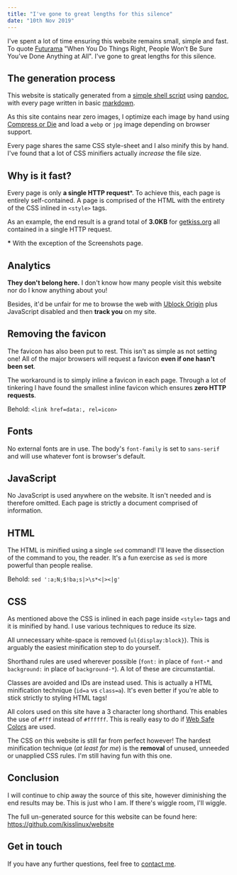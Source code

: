 ```yaml
---
title: "I've gone to great lengths for this silence"
date: "10th Nov 2019"
---
```


I've spent a lot of time ensuring this website remains small, simple and fast. To quote [Futurama](https://en.wikipedia.org/wiki/Futurama) "When You Do Things Right, People Won’t Be Sure You’ve Done Anything at All". I've gone to great lengths for this silence.


## The generation process

This website is statically generated from a [simple shell script](https://github.com/kisslinux/website/blob/master/make) using [pandoc](https://pandoc.org/), with every page written in basic [markdown](https://en.wikipedia.org/wiki/Markdown).

As this site contains near zero images, I optimize each image by hand using [Compress or Die](https://compress-or-die.com/) and load a `webp` or `jpg` image depending on browser support.

Every page shares the same CSS style-sheet and I also minify this by hand. I've found that a lot of CSS minifiers actually *increase* the file size.


## Why is it fast?

Every page is only **a single HTTP request**\*. To achieve this, each page is entirely self-contained. A page is comprised of the HTML with the entirety of the CSS inlined in `<style>` tags.

As an example, the end result is a grand total of **3.0KB** for [getkiss.org](/) all contained in a single HTTP request.

**\*** With the exception of the Screenshots page.


## Analytics

**They don't belong here.** I don't know how many people visit this website nor do I know anything about you!

Besides, it'd be unfair for me to browse the web with [Ublock Origin](https://github.com/gorhill/uBlock) plus JavaScript disabled and then **track you** on my site.


## Removing the favicon

The favicon has also been put to rest. This isn't as simple as not setting one! All of the major browsers will request a favicon **even if one hasn't been set**.

The workaround is to simply inline a favicon in each page. Through a lot of tinkering I have found the smallest inline favicon which ensures **zero HTTP requests**.

Behold: `<link href=data:, rel=icon>`


## Fonts

No external fonts are in use. The body's `font-family` is set to `sans-serif` and will use whatever font is browser's default.


## JavaScript

No JavaScript is used anywhere on the website. It isn't needed and is therefore omitted. Each page is strictly a document comprised of information.


## HTML

The HTML is minified using a single `sed` command! I'll leave the dissection of the command to you, the reader. It's a fun exercise as `sed` is more powerful than people realise.

Behold: `sed ':a;N;$!ba;s|>\s*<|><|g'`


## CSS

As mentioned above the CSS is inlined in each page inside `<style>` tags and it is minified by hand. I use various techniques to reduce its size.

All unnecessary white-space is removed (`ul{display:block}`). This is arguably the easiest minification step to do yourself.

Shorthand rules are used wherever possible (`font:` in place of `font-*` and `background:` in place of `background-*`). A lot of these are circumstantial.

Classes are avoided and IDs are instead used. This is actually a HTML minification technique (`id=a` vs `class=a`). It's even better if you're able to stick strictly to styling HTML tags!

All colors used on this site have a 3 character long shorthand. This enables the use of `#fff` instead of `#ffffff`. This is really easy to do if [Web Safe Colors](https://en.wikipedia.org/wiki/Web_colors#Web-safe_colors) are used.

The CSS on this website is still far from perfect however! The hardest minification technique (*at least for me*) is the **removal** of unused, unneeded or unapplied CSS rules. I'm still having fun with this one.


## Conclusion

I will continue to chip away the source of this site, however diminishing the end results may be. This is just who I am. If there's wiggle room, I'll wiggle.

The full un-generated source for this website can be found here: <https://github.com/kisslinux/website>


## Get in touch

If you have any further questions, feel free to [contact me](/pages/contact).


